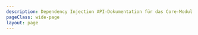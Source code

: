 ```yaml
---
description: Dependency Injection API-Dokumentation für das Core-Modul.
pageClass: wide-page
layout: page
---
```

<CodeDocumentation parentPackageId="src.ce.core.dependency_injection" show-all-classes show-all-functions />